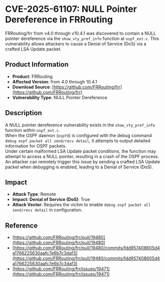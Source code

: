 # CVE-2025-61107: NULL Pointer Dereference in FRRouting

FRRouting/frr from v4.0 through v10.4.1 was discovered to contain a NULL pointer dereference via the `show_vty_pref_info` function at `ospf_ext.c`. This vulnerability allows attackers to cause a Denial of Service (DoS) via a crafted LSA Update packet.

## Product Information
- **Product**: FRRouting  
- **Affected Version**: from 4.0 through 10.4.1  
- **Download Source**: [https://github.com/FRRouting/frr](https://github.com/FRRouting/frr)  
- **Vulnerability Type**: NULL Pointer Dereference  

## Description
A NULL pointer dereference vulnerability exists in the `show_vty_pref_info` function within `ospf_ext.c`.  
When the OSPF daemon (`ospfd`) is configured with the debug command `debug ospf packet all send/recv detail`, it attempts to output detailed information for OSPF packets.  
Under certain malformed LSA Update packet conditions, the function may attempt to access a NULL pointer, resulting in a crash of the OSPF process.  
An attacker can remotely trigger this issue by sending a crafted LSA Update packet when debugging is enabled, leading to a Denial of Service (DoS).

## Impact
- **Attack Type**: Remote  
- **Impact: Denial of Service (DoS)**: True  
- **Attack Vector**: Requires the victim to enable `debug ospf packet all send/recv detail` in configuration.  

## Reference
- [https://github.com/FRRouting/frr/pull/19480](https://github.com/FRRouting/frr/pull/19480)
- [https://github.com/FRRouting/frr/pull/19480/commits/fdd957408605d4a1766225630aafc7e6b7c3daf3](https://github.com/FRRouting/frr/pull/19480/commits/fdd957408605d4a1766225630aafc7e6b7c3daf3)
- [https://github.com/FRRouting/frr/issues/19471](https://github.com/FRRouting/frr/issues/19471)
